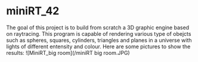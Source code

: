 # miniRT_42

The goal of this project is to build from scratch a 3D graphic engine based on raytracing. This program is capable of rendering various type of obejcts such as spheres, squares, cylinders, 
triangles and planes in a universe with lights of different entensity and colour. Here are some pictures to show the results:
![MiniRT_big room](/miniRT big room.JPG)

